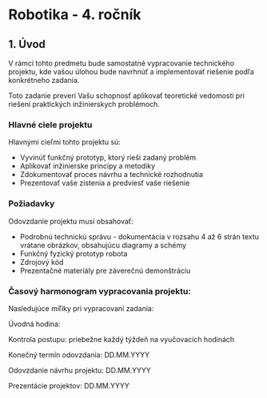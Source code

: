 
# Robotika - 4. ročník

## 1. Úvod

V rámci tohto predmetu bude samostatné vypracovanie technického projektu, kde vašou úlohou bude navrhnúť a implementovať riešenie podľa konkrétneho zadania.

Toto zadanie preverí Vašu schopnosť aplikovať teoretické vedomosti pri riešení praktických inžinierskych problémoch.

### Hlavné ciele projektu

Hlavnými cieľmi tohto projektu sú:

* Vyvinúť funkčný prototyp, ktorý rieši zadaný problém
* Aplikovať inžinierske princípy a metodiky
* Zdokumentovať proces návrhu a technické rozhodnutia
* Prezentovať vaše zistenia a predviesť vaše riešenie

### Požiadavky

Odovzdanie projektu musí obsahovať:

* Podrobnú technickú správu - dokumentácia v rozsahu 4 až 6 strán textu vrátane obrázkov, obsahujúcu diagramy a schémy
* Funkčný fyzický prototyp robota
* Zdrojový kód
* Prezentačné materiály pre záverečnú demonštráciu

### Časový harmonogram vypracovania projektu:

Nasledujúce míľiky pri vypracovaní zadania:

Úvodná hodina:

Kontrola postupu: priebežne každý týždeň na vyučovacích hodinách

Konečný termín odovzdania: DD.MM.YYYY

Odovzdanie návrhu projektu: DD.MM.YYYY

Prezentácie projektov: DD.MM.YYYY
